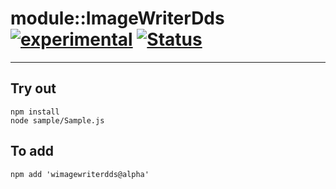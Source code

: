 
# module::ImageWriterDds [![experimental](https://img.shields.io/badge/stability-experimental-orange.svg)](https://github.com/emersion/stability-badges#experimental) [![Status](https://github.com/Wandalen/wImageWriterDds/workflows/Test/badge.svg)](https://github.com/Wandalen/wImageWriterDds/actions?query=workflow%3ATest)

___

## Try out
```
npm install
node sample/Sample.js
```

## To add
```
npm add 'wimagewriterdds@alpha'
```

